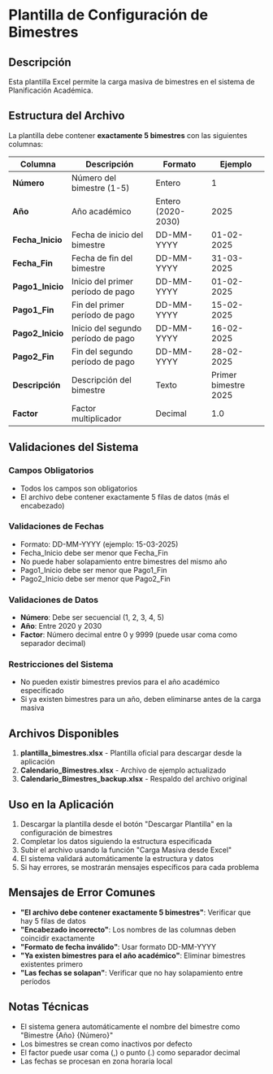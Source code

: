 # Plantilla de Configuración de Bimestres

## Descripción
Esta plantilla Excel permite la carga masiva de bimestres en el sistema de Planificación Académica.

## Estructura del Archivo

La plantilla debe contener **exactamente 5 bimestres** con las siguientes columnas:

| Columna | Descripción | Formato | Ejemplo |
|---------|-------------|---------|----------|
| **Número** | Número del bimestre (1-5) | Entero | 1 |
| **Año** | Año académico | Entero (2020-2030) | 2025 |
| **Fecha_Inicio** | Fecha de inicio del bimestre | DD-MM-YYYY | 01-02-2025 |
| **Fecha_Fin** | Fecha de fin del bimestre | DD-MM-YYYY | 31-03-2025 |
| **Pago1_Inicio** | Inicio del primer período de pago | DD-MM-YYYY | 01-02-2025 |
| **Pago1_Fin** | Fin del primer período de pago | DD-MM-YYYY | 15-02-2025 |
| **Pago2_Inicio** | Inicio del segundo período de pago | DD-MM-YYYY | 16-02-2025 |
| **Pago2_Fin** | Fin del segundo período de pago | DD-MM-YYYY | 28-02-2025 |
| **Descripción** | Descripción del bimestre | Texto | Primer bimestre 2025 |
| **Factor** | Factor multiplicador | Decimal | 1.0 |

## Validaciones del Sistema

### Campos Obligatorios
- Todos los campos son obligatorios
- El archivo debe contener exactamente 5 filas de datos (más el encabezado)

### Validaciones de Fechas
- Formato: DD-MM-YYYY (ejemplo: 15-03-2025)
- Fecha_Inicio debe ser menor que Fecha_Fin
- No puede haber solapamiento entre bimestres del mismo año
- Pago1_Inicio debe ser menor que Pago1_Fin
- Pago2_Inicio debe ser menor que Pago2_Fin

### Validaciones de Datos
- **Número**: Debe ser secuencial (1, 2, 3, 4, 5)
- **Año**: Entre 2020 y 2030
- **Factor**: Número decimal entre 0 y 9999 (puede usar coma como separador decimal)

### Restricciones del Sistema
- No pueden existir bimestres previos para el año académico especificado
- Si ya existen bimestres para un año, deben eliminarse antes de la carga masiva

## Archivos Disponibles

1. **plantilla_bimestres.xlsx** - Plantilla oficial para descargar desde la aplicación
2. **Calendario_Bimestres.xlsx** - Archivo de ejemplo actualizado
3. **Calendario_Bimestres_backup.xlsx** - Respaldo del archivo original

## Uso en la Aplicación

1. Descargar la plantilla desde el botón "Descargar Plantilla" en la configuración de bimestres
2. Completar los datos siguiendo la estructura especificada
3. Subir el archivo usando la función "Carga Masiva desde Excel"
4. El sistema validará automáticamente la estructura y datos
5. Si hay errores, se mostrarán mensajes específicos para cada problema

## Mensajes de Error Comunes

- **"El archivo debe contener exactamente 5 bimestres"**: Verificar que hay 5 filas de datos
- **"Encabezado incorrecto"**: Los nombres de las columnas deben coincidir exactamente
- **"Formato de fecha inválido"**: Usar formato DD-MM-YYYY
- **"Ya existen bimestres para el año académico"**: Eliminar bimestres existentes primero
- **"Las fechas se solapan"**: Verificar que no hay solapamiento entre períodos

## Notas Técnicas

- El sistema genera automáticamente el nombre del bimestre como "Bimestre {Año} {Número}"
- Los bimestres se crean como inactivos por defecto
- El factor puede usar coma (,) o punto (.) como separador decimal
- Las fechas se procesan en zona horaria local